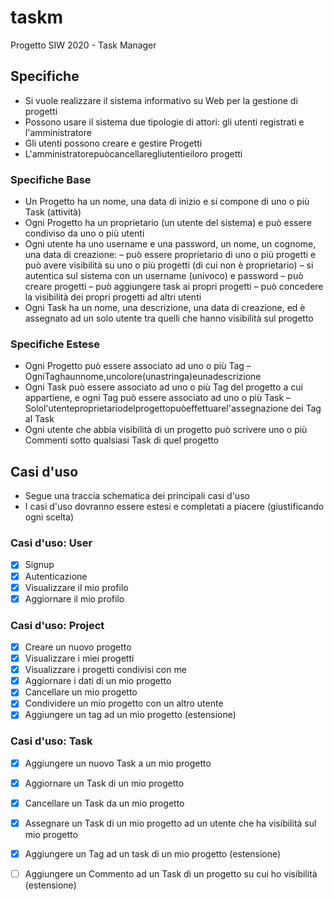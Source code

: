 # taskm
Progetto SIW 2020 - Task Manager

## Specifiche

* Si vuole realizzare il sistema informativo su Web per la gestione di progetti
* Possono usare il sistema due tipologie di attori: gli utenti registrati e l'amministratore
* Gli utenti possono creare e gestire Progetti
* L'amministratorepuòcancellaregliutentieiloro progetti

### Specifiche Base

* Un Progetto ha un nome, una data di inizio e si compone di uno o più Task (attività)
* Ogni Progetto ha un proprietario (un utente del sistema) e può essere condiviso da uno o più utenti
* Ogni utente ha uno username e una password, un nome, un cognome, una data di creazione:
– può essere proprietario di uno o più progetti e può avere visibilità su uno o più progetti (di cui non è proprietario)
– si autentica sul sistema con un username (univoco) e password
– può creare progetti
– può aggiungere task ai propri progetti
– può concedere la visibilità dei propri progetti ad altri utenti
* Ogni Task ha un nome, una descrizione, una data di creazione, ed è assegnato ad un solo utente tra quelli che hanno visibilità sul progetto

### Specifiche Estese

* Ogni Progetto può essere associato ad uno o più Tag
– OgniTaghaunnome,uncolore(unastringa)eunadescrizione
* Ogni Task può essere associato ad uno o più Tag del progetto a cui appartiene, e ogni Tag può essere associato ad uno o più Task
– Solol'utenteproprietariodelprogettopuòeffettuarel'assegnazione dei Tag al Task
* Ogni utente che abbia visibilità di un progetto può scrivere uno o più Commenti sotto qualsiasi Task di quel progetto

## Casi d'uso

* Segue una traccia schematica dei principali casi d'uso
* I casi d'uso dovranno essere estesi e completati a piacere (giustificando ogni scelta)

### Casi d'uso: User

- [x] Signup
- [x] Autenticazione
- [x] Visualizzare il mio profilo 
- [x] Aggiornare il mio profilo

### Casi d'uso: Project

- [x] Creare un nuovo progetto
- [x] Visualizzare i miei progetti
- [x] Visualizzare i progetti condivisi con me
- [x] Aggiornare i dati di un mio progetto
- [x] Cancellare un mio progetto
- [x] Condividere un mio progetto con un altro utente
- [x] Aggiungere un tag ad un mio progetto (estensione)

### Casi d'uso: Task

- [x] Aggiungere un nuovo Task a un mio progetto
- [x] Aggiornare un Task di un mio progetto
- [x] Cancellare un Task da un mio progetto
- [x] Assegnare un Task di un mio progetto ad un utente che ha visibilità sul mio progetto
- [x] Aggiungere un Tag ad un task di un mio progetto (estensione)
- [ ] Aggiungere un Commento ad un Task di un progetto su cui ho visibilità (estensione)

